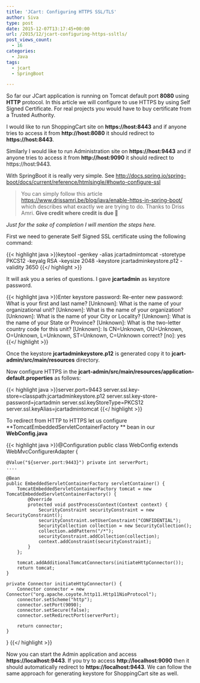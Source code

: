 ```yaml
---
title: 'JCart: Configuring HTTPS SSL/TLS'
author: Siva
type: post
date: 2015-12-07T13:17:45+00:00
url: /2015/12/jcart-configuring-https-ssltls/
post_views_count:
  - 16
categories:
  - Java
tags:
  - jcart
  - SpringBoot

---
```

So far our JCart application is running on Tomcat default port **8080** using **HTTP** protocol. In this article we will configure to use HTTPS by using Self Signed Certificate. For real projects you would have to buy certificate from a Trusted Authority.

I would like to run ShoppingCart site on **https://host:8443** and if anyone tries to access it from **http://host:8080** it should redirect to **https://host:8443**.
  
Similarly I would like to run Administration site on **https://host:9443** and if anyone tries to access it from **http://host:9090** it should redirect to https://host:9443.

With SpringBoot it is really very simple. See <a href="http://docs.spring.io/spring-boot/docs/current/reference/htmlsingle/#howto-configure-ssl" target="_blank">http://docs.spring.io/spring-boot/docs/current/reference/htmlsingle/#howto-configure-ssl</a>

> You can simply follow this article <a href="https://www.drissamri.be/blog/java/enable-https-in-spring-boot/" target="_blank">https://www.drissamri.be/blog/java/enable-https-in-spring-boot/</a> which describes what exactly we are trying to do. Thanks to Driss Amri. **Give credit where credit is due 🙂**

_Just for the sake of completion I will mention the steps here._

First we need to generate Self Signed SSL certificate using the following command:

{{< highlight java >}}keytool -genkey -alias jcartadmintomcat -storetype PKCS12 -keyalg RSA -keysize 2048 -keystore jcartadminkeystore.p12 -validity 3650
{{</ highlight >}}

It will ask you a series of questions. I gave **jcartadmin** as keystore password.

{{< highlight java >}}Enter keystore password:
 Re-enter new password:
 What is your first and last name?
 [Unknown]:
 What is the name of your organizational unit?
 [Unknown]:
 What is the name of your organization?
 [Unknown]:
 What is the name of your City or Locality?
 [Unknown]:
 What is the name of your State or Province?
 [Unknown]:
 What is the two-letter country code for this unit?
 [Unknown]:
 Is CN=Unknown, OU=Unknown, O=Unknown, L=Unknown, ST=Unknown, C=Unknown correct?
 [no]: yes
{{</ highlight >}}

Once the keystore **jcartadminkeystore.p12** is generated copy it to **jcart-admin/src/main/resources** directory.

Now configure HTTPS in the **jcart-admin/src/main/resources/application-default.properties** as follows:

{{< highlight java >}}server.port=9443
server.ssl.key-store=classpath:jcartadminkeystore.p12
server.ssl.key-store-password=jcartadmin
server.ssl.keyStoreType=PKCS12
server.ssl.keyAlias=jcartadmintomcat
{{</ highlight >}}

To redirect from HTTP to HTTPS let us configure **TomcatEmbeddedServletContainerFactory ** bean in our **WebConfig.java**

{{< highlight java >}}@Configuration
public class WebConfig extends WebMvcConfigurerAdapter
{

	@Value("${server.port:9443}") private int serverPort;	
	....
	
	@Bean
	public EmbeddedServletContainerFactory servletContainer() {
		TomcatEmbeddedServletContainerFactory tomcat = new TomcatEmbeddedServletContainerFactory() {
			@Override
			protected void postProcessContext(Context context) {
				SecurityConstraint securityConstraint = new SecurityConstraint();
				securityConstraint.setUserConstraint("CONFIDENTIAL");
				SecurityCollection collection = new SecurityCollection();
				collection.addPattern("/*");
				securityConstraint.addCollection(collection);
				context.addConstraint(securityConstraint);
			}
		};

		tomcat.addAdditionalTomcatConnectors(initiateHttpConnector());
		return tomcat;
	}

	private Connector initiateHttpConnector() {
		Connector connector = new Connector("org.apache.coyote.http11.Http11NioProtocol");
		connector.setScheme("http");
		connector.setPort(9090);
		connector.setSecure(false);
		connector.setRedirectPort(serverPort);

		return connector;
	}
}
{{</ highlight >}}

Now you can start the Admin application and access **https://localhost:9443**. If you try to access **http://localhost:9090** then it should automatically redirect to **https://localhost:9443**. We can follow the same approach for generating keystore for ShoppingCart site as well.
